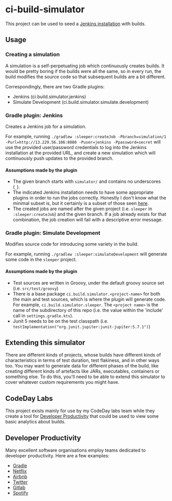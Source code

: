 # ci-build-simulator

This project can be used to seed a [Jenkins installation](https://github.com/robmoore-i/JenkinsEC2)
with builds. 

## Usage

### Creating a simulation

A simulation is a self-perpetuating job which continuously creates builds. It would be pretty
boring if the builds were all the same, so in every run, the build modifies the source code so
that subsequent builds are a bit different.

Correspondingly, there are two Gradle plugins:

- Jenkins (ci.build.simulator.jenkins)
- Simulate Development (ci.build.simulator.simulate.development)

### Gradle plugin: Jenkins

Creates a Jenkins job for a simulation.

For example, running `./gradlew :sleeper:createJob -Pbranch=simulation/1 -Purl=http://13.229.56.106:8080 -Puser=jenkins -Ppassword=secret` will use the provided user/password credentials to
log into the Jenkins installation at the provided URL, and create a new simulation which will
continuously push updates to the provided branch.

#### Assumptions made by the plugin

- The given branch starts with `simulator/` and contains no underscores (`_`).
- The indicated Jenkins installation needs to have some appropriate plugins in order to run the
  jobs correctly. Honestly I don't know what the minimal subset is, but it certainly is a subset
  of those seen [here](https://github.com/robmoore-i/JenkinsEC2/blob/main/jenkins_install_plugins.sh#L17).
- The created jobs are named after the given project (i.e. `sleeper` in `:sleeper:createJob`) and
  the given branch. If a job already exists for that combination, the job creation will fail with
  a descriptive error message.

### Gradle plugin: Simulate Development

Modifies source code for introducing some variety in the build.

For example, running `./gradlew :sleeper:simulateDevelopment` will generate some code in the
`sleeper` project.

#### Assumptions made by the plugin

- Test sources are written in Groovy, under the default groovy source set
  (i.e. `src/test/groovy`)
- There is a base package `ci.build.simulator.<project-name>` for both the main and test 
  sources, which is where the plugin will generate code. For example, 
  `ci.build.simulator.sleeper`. The `<project name>` is the name of the subdirectory of this 
  repo (i.e. the value within the 'include' call in `settings.gradle.kts`).
- Junit 5 needs to be on the test classpath 
  (i.e. `testImplementation("org.junit.jupiter:junit-jupiter:5.7.1")`)

## Extending this simulator

There are different kinds of projects, whose builds have different kinds of characteristics
in terms of test duration, test flakiness, and in other ways too. You may want to generate data
for different phases of the build, like creating different kinds of artefacts like JARs, 
executables, containers or something else. To do this, you'll need to be able to extend this 
simulator to cover whatever custom requirements you might have.

## CodeDay Labs

This project exists mainly for use by my CodeDay labs team while they create a tool for 
[Developer Productivity](#developer-productivity) that could be used to view some basic 
analytics about builds.

## Developer Productivity

Many excellent software organisations employ teams dedicated to developer productivity. Here
are a few examples:

- [Gradle](https://gradle.com/blog/top-three-reasons-to-launch-a-dedicated-developer-productivity-engineering-team/)
- [Netflix](https://jobs.netflix.com/jobs/59145792)
- [Airbnb](https://www.airbnb.com.sg/careers/departments/engineering/dev_infra)
- [Twitter](https://careers.twitter.com/en/work-for-twitter/202008/035a8b9d-3a5b-4156-bdeb-8042e4e06826/f46512c8-0ed2-4c9c-be08-bfbdae0fbcb8.html/staff-backend-engineer-developer-productivity-buildtools.html)
- [Gitlab](https://about.gitlab.com/handbook/engineering/quality/engineering-productivity-team/)
- [Spotify](https://engineering.atspotify.com/2020/08/27/how-we-improved-developer-productivity-for-our-devops-teams/)